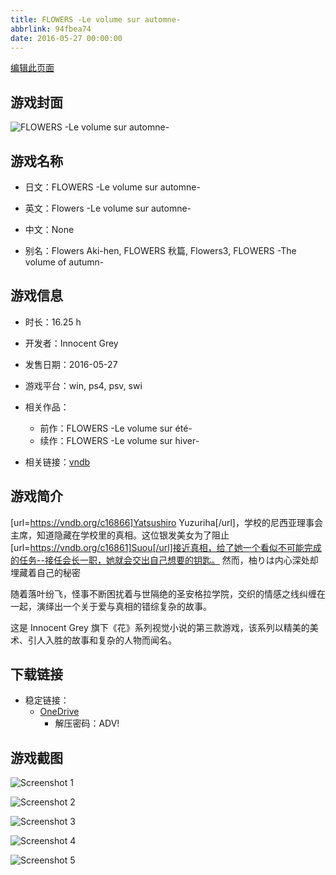 ```yaml
---
title: FLOWERS -Le volume sur automne-
abbrlink: 94fbea74
date: 2016-05-27 00:00:00
---
```

[编辑此页面](https://github.com/ACG-3/ADV3-source/blob/main/source/_posts/games/FLOWERS%20-Le%20volume%20sur%20automne-.md)

## 游戏封面

![FLOWERS -Le volume sur automne-](https://pan.timero.xyz/onedrive/img_lib_001/FLOWERS%20-Le%20volume%20sur%20automne-_cover.avif)


## 游戏名称

- 日文：FLOWERS -Le volume sur automne-
- 英文：Flowers -Le volume sur automne-
- 中文：None

- 别名：Flowers Aki-hen, FLOWERS 秋篇, Flowers3, FLOWERS -The volume of autumn-


## 游戏信息

- 时长：16.25 h
- 开发者：Innocent Grey
- 发售日期：2016-05-27
- 游戏平台：win, ps4, psv, swi
- 相关作品：
   - 前作：FLOWERS -Le volume sur été-
   - 续作：FLOWERS -Le volume sur hiver-

- 相关链接：[vndb](https://vndb.org/v18152)


## 游戏简介

[url=https://vndb.org/c16866]Yatsushiro Yuzuriha[/url]，学校的尼西亚理事会主席，知道隐藏在学校里的真相。这位银发美女为了阻止[url=https://vndb.org/c16861]Suou[/url]接近真相，给了她一个看似不可能完成的任务--接任会长一职，她就会交出自己想要的钥匙。
然而，柚りは内心深处却埋藏着自己的秘密

随着落叶纷飞，怪事不断困扰着与世隔绝的圣安格拉学院，交织的情感之线纠缠在一起，演绎出一个关于爱与真相的错综复杂的故事。

这是 Innocent Grey 旗下《花》系列视觉小说的第三款游戏，该系列以精美的美术、引人入胜的故事和复杂的人物而闻名。




## 下载链接

- 稳定链接：
    - [OneDrive](https://pan.timero.xyz/onedrive/adv_lib_001/FLOWERS%20-Le%20volume%20sur%20automne-)
        - 解压密码：ADV!



## 游戏截图


![Screenshot 1](https://pan.timero.xyz/onedrive/img_lib_001/FLOWERS%20-Le%20volume%20sur%20automne-_Screenshot_1.avif)

![Screenshot 2](https://pan.timero.xyz/onedrive/img_lib_001/FLOWERS%20-Le%20volume%20sur%20automne-_Screenshot_2.avif)

![Screenshot 3](https://pan.timero.xyz/onedrive/img_lib_001/FLOWERS%20-Le%20volume%20sur%20automne-_Screenshot_3.avif)

![Screenshot 4](https://pan.timero.xyz/onedrive/img_lib_001/FLOWERS%20-Le%20volume%20sur%20automne-_Screenshot_4.avif)

![Screenshot 5](https://pan.timero.xyz/onedrive/img_lib_001/FLOWERS%20-Le%20volume%20sur%20automne-_Screenshot_5.avif)

